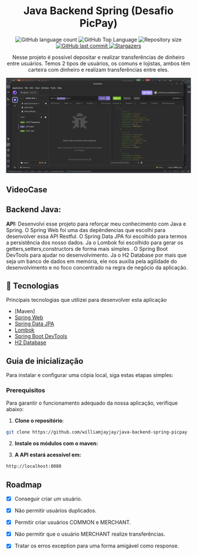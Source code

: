 <h1 align="center">Java Backend Spring (Desafio PicPay)</h1>

<p align="center">
  <img alt="GitHub language count" src="https://img.shields.io/github/languages/count/williamjayjay/java-backend-spring-picpay">

  <img alt="GitHub Top Language" src="https://img.shields.io/github/languages/top/williamjayjay/java-backend-spring-picpay" />

  <img alt="Repository size" src="https://img.shields.io/github/repo-size/williamjayjay/java-backend-spring-picpay">
  
  <a href="https://github.com/williamjayjay/Github-Blog/commits/master">
    <img alt="GitHub last commit" src="https://img.shields.io/github/last-commit/williamjayjay/java-backend-spring-picpay">
  </a>
    
   <a href="https://github.com/williamjayjay/java-backend-spring-picpay/stargazers">
    <img alt="Stargazers" src="https://img.shields.io/github/stars/williamjayjay/java-backend-spring-picpay?style=social">
  </a>
</p>

<p align="center"><p align="center">
Nesse projeto é possível depositar e realizar transferências de dinheiro entre usuários. Temos 2 tipos de usuários, os comuns e lojistas, ambos têm carteira com dinheiro e realizam transferências entre eles.</p>

<p align="center">
<img alt="api java + spring" src=".github/assets/cover.png" />
</p>

## VideoCase


## Backend Java:

**API:** Desenvolvi esse projeto para reforçar meu conhecimento com Java e Spring.
O Spring Web foi uma das depêndencias que escolhi para desenvolver essa API Restful.
O Spring Data JPA foi escolhido para termos a persistência dos nosso dados.
Ja o Lombok foi escolhido para gerar os getters,setters,constructors de forma mais simples .
O Spring Boot DevTools para ajudar no desenvolvimento.
Ja o H2 Database por mais que seja um banco de dados em memória, ele nos auxilia pela agilidade do desenvolvimento e no foco concentrado na regra de negócio da aplicação. 

## 🚀 Tecnologias

Principais tecnologias que utilizei para desenvolver esta aplicação

- [Maven]
- [Spring Web](https://start.spring.io/)
- [Spring Data JPA](https://start.spring.io/)
- [Lombok](https://start.spring.io/)
- [Spring Boot DevTools](https://start.spring.io/)
- [H2 Database](https://start.spring.io/)


## Guia de inicialização

Para instalar e configurar uma cópia local, siga estas etapas simples:

### Prerequisitos

Para garantir o funcionamento adequado da nossa aplicação, verifique abaixo:

1. **Clone o repositório**:
  ```sh
  git clone https://github.com/williamjayjay/java-backend-spring-picpay
  ```

2. **Instale os módulos com o maven:**

3. **A API estará acessível em:**
  ```sh
  http://localhost:8080
  ```

## Roadmap

- [x] Conseguir criar um usuário.

- [x] Não permitir usuários duplicados.

- [x] Permitir criar usuários COMMON e MERCHANT.

- [x] Não permitir que o usuário MERCHANT realize transferências.

- [x] Tratar os erros exception para uma forma amigável como response.

